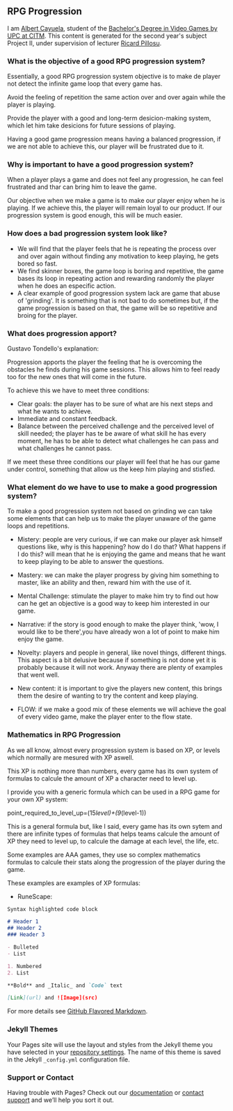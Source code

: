 ## RPG Progression

I am [Albert Cayuela](https://github.com/AlbertCayuela), student of the [Bachelor's Degree in Video Games by UPC at CITM](https://www.citm.upc.edu/ing/estudis/graus-videojocs/). This content is generated for the second year's subject Project II, under supervision of lecturer [Ricard Pillosu](https://es.linkedin.com/in/ricardpillosu).

### What is the objective of a good RPG progression system?

Essentially, a good RPG progression system objective is to make de player not detect the infinite game loop that every game has.

Avoid the feeling of repetition the same action over and over again while the player is playing.

Provide the player with a good and long-term desicion-making system, which let him take desicions for future sessions of playing.

Having a good game progression means having a balanced progression, if we are not able to achieve this, our player will be frustrated due to it.

### Why is important to have a good progression system?

When a player plays a game and does not feel any progression, he can feel frustrated and thar can bring him to leave the game.

Our objective when we make a game is to make our player enjoy when he is playing. If we achieve this, the player will remain loyal to our product. If our progression system is good enough, this will be much easier.

### How does a bad progression system look like?

- We will find that the player feels that he is repeating the process over and over again without finding any motivation to keep playing, he gets bored so fast.
- We find skinner boxes, the game loop is boring and repetitive, the game bases its loop in repeating action and rewarding randomly the player when he does an especific action.
- A clear example of good progression system lack are game that abuse of 'grinding'. It is something that is not bad to do sometimes but, if the game progression is based on that, the game will be so repetitive and broing for the player.

### What does progression apport?

Gustavo Tondello's explanation:

Progression apports the player the feeling that he is overcoming the obstacles he finds during his game sessions. This allows him to feel ready too for the new ones that will come in the future.

To achieve this we have to meet three conditions:

- Clear goals: the player has to be sure of what are his next steps and what he wants to achieve.
- Immediate and constant feedback.
- Balance between the perceived challenge and the perceived level of skill needed; the player has te be aware of what skill he has every moment, he has to be able to detect what challenges he can pass and what challenges he cannot pass.

If we meet these three conditions our player will feel that he has our game under control, something that allow us the keep him playing and stisfied.

### What element do we have to use to make a good progression system?

To make a good progression system not based on grinding we can take some elements that can help us to make the player unaware of the game loops and repetitions.

- Mistery: people are very curious, if we can make our player ask himself questions like, why is this happening? how do I do that? What happens if I do this? will mean that he is enjoying the game and means that he want to keep playing to be able to answer the questions.

- Mastery: we can make the player progress by giving him something to master, like an ability and then, reward him with the use of it.

- Mental Challenge: stimulate the player to make him try to find out how can he get an objective is a good way to keep him interested in our game.

- Narrative: if the story is good enough to make the player think, 'wow, I would like to be there',you have already won a lot of point to make him enjoy the game.

- Novelty: players and people in general, like novel things, different things. This aspect is a bit delusive because if something is not done yet it is probably because it will not work. Anyway there are plenty of examples that went well.

- New content: it is important to give the players new content, this brings them the desire of wanting to try the content and keep playing.

- FLOW: if we make a good mix of these elements we will achieve the goal of every video game, make the player enter to the flow state.

### Mathematics in RPG Progression

As we all know, almost every progression system is based on XP, or  levels which normally are mesured with XP aswell. 

This XP is nothing more than numbers, every game has its own system of formulas to calcule the amount of XP a character need to level up.

I provide you with a generic formula which can be used in a RPG game for your own XP system:

point_required_to_level_up=(15*level)+(9*(level-1))

This is a general formula but, like I said, every game has its own sytem and there are infinite types of formulas that helps teams calcule the amount of XP they need to level up, to calcule the damage at each level, the life, etc.

Some examples are AAA games, they use so complex mathematics formulas to calcule their stats along the progression of the player during the game.

These examples are examples of XP formulas:

- RuneScape:
 
```markdown
Syntax highlighted code block

# Header 1
## Header 2
### Header 3

- Bulleted
- List

1. Numbered
2. List

**Bold** and _Italic_ and `Code` text

[Link](url) and ![Image](src)
```

For more details see [GitHub Flavored Markdown](https://guides.github.com/features/mastering-markdown/).

### Jekyll Themes

Your Pages site will use the layout and styles from the Jekyll theme you have selected in your [repository settings](https://github.com/AlbertCayuela/RPG-Progression/settings). The name of this theme is saved in the Jekyll `_config.yml` configuration file.

### Support or Contact

Having trouble with Pages? Check out our [documentation](https://help.github.com/categories/github-pages-basics/) or [contact support](https://github.com/contact) and we’ll help you sort it out.
